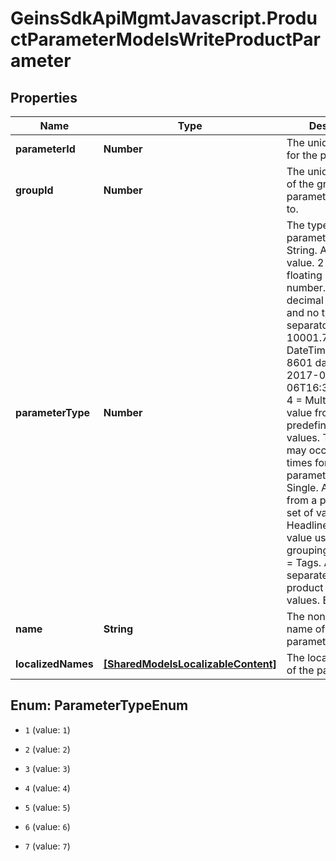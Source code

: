 # GeinsSdkApiMgmtJavascript.ProductParameterModelsWriteProductParameter

## Properties

Name | Type | Description | Notes
------------ | ------------- | ------------- | -------------
**parameterId** | **Number** | The unique identifier for the parameter. | [optional] 
**groupId** | **Number** | The unique identifier of the group that this parameter belongs to. | [optional] 
**parameterType** | **Number** | The type of parameter.    1 &#x3D; String. Any string value.    2 &#x3D; Float. Any floating point number.               Period as decimal separator and no thousands separator.               Eg: 10001.789.    3 &#x3D; DateTime. Any ISO 8601 date.               Eg: 2017-03-06T16:31:24+02:00.    4 &#x3D; Multi. A string value from a predefined set of values.               This type may occur multiple times for the same parameter.    5 &#x3D; Single. A string value from a predefined set of values.    6 &#x3D; Headline. A string value used mainly for grouping in layout.    7 &#x3D; Tags. A pipe-separated list of product specific values.               Eg: red|green|blue. | [optional] 
**name** | **String** | The non-localized name of the parameter. | [optional] 
**localizedNames** | [**[SharedModelsLocalizableContent]**](SharedModelsLocalizableContent.md) | The localized names of the parameter. | [optional] 



## Enum: ParameterTypeEnum


* `1` (value: `1`)

* `2` (value: `2`)

* `3` (value: `3`)

* `4` (value: `4`)

* `5` (value: `5`)

* `6` (value: `6`)

* `7` (value: `7`)




